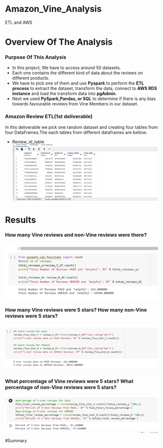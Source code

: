 # Amazon_Vine_Analysis
ETL and AWS
# Overview Of The Analysis
### Purpose Of This Analysis 
* In this project, We have to access around 50 datasets. 
* Each one contains the different kind of data about the reviews on different products. 
* We have to pick one of them and use **Pyspark** to perform the **ETL process** to extract the dataset, transform the data, 
  connect to **AWS RDS instance** and load the transform data into **pgAdmin**.
* Next we used **PySpark,Pandas, or SQL** to determine if there is any bias towards favourable reviews from Vine Members 
  in our dataset.
### Amazon Review ETL(1st deliverable)
In this deliverable we pick one random dataset and creating four tables from four DataFrames.The each tables from different dataframes are bellow:
  * Review_id_table
![review_id_table](resources/review_id_table.png)
 
     
    
# Results
### How many Vine reviews and non-Vine reviews were there?
![total_reviews](resources/total_reviews.png)
### How many Vine reviews were 5 stars? How many non-Vine reviews were 5 stars?
![5-star_review](resources/5-star_review.png)
### What percentage of Vine reviews were 5 stars? What percentage of non-Vine reviews were 5 stars?
![percentage_5-star](resources/percentage_5-star.png)

#Summary
